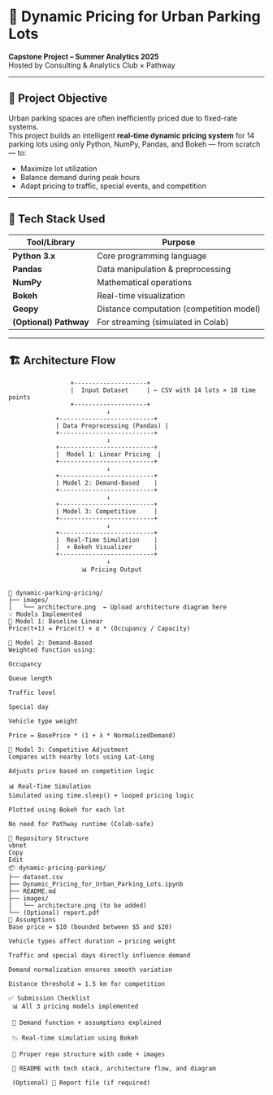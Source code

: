 # 🚗 Dynamic Pricing for Urban Parking Lots

**Capstone Project – Summer Analytics 2025**  
Hosted by Consulting & Analytics Club × Pathway

---

## 📌 Project Objective

Urban parking spaces are often inefficiently priced due to fixed-rate systems.  
This project builds an intelligent **real-time dynamic pricing system** for 14 parking lots using only Python, NumPy, Pandas, and Bokeh — from scratch — to:

- Maximize lot utilization
- Balance demand during peak hours
- Adapt pricing to traffic, special events, and competition

---

## 🧰 Tech Stack Used

| Tool/Library     | Purpose                          |
|------------------|----------------------------------|
| **Python 3.x**   | Core programming language        |
| **Pandas**       | Data manipulation & preprocessing|
| **NumPy**        | Mathematical operations          |
| **Bokeh**        | Real-time visualization          |
| **Geopy**        | Distance computation (competition model) |
| **(Optional) Pathway** | For streaming (simulated in Colab) |

---

## 🏗️ Architecture Flow

```text
                 +--------------------+
                 |  Input Dataset     | ← CSV with 14 lots × 18 time points
                 +--------------------+
                           ↓
             +--------------------------+
             | Data Preprocessing (Pandas) |
             +--------------------------+
                           ↓
             +--------------------------+
             |  Model 1: Linear Pricing  |
             +--------------------------+
                           ↓
             +--------------------------+
             | Model 2: Demand-Based    |
             +--------------------------+
                           ↓
             +--------------------------+
             | Model 3: Competitive     |
             +--------------------------+
                           ↓
             +--------------------------+
             |  Real-Time Simulation    |
             |  + Bokeh Visualizer      |
             +--------------------------+
                           ↓
                    📊 Pricing Output


📁 dynamic-parking-pricing/
├── images/
│   └── architecture.png  ← Upload architecture diagram here
💡 Models Implemented
🔹 Model 1: Baseline Linear
Price(t+1) = Price(t) + α * (Occupancy / Capacity)

🔹 Model 2: Demand-Based
Weighted function using:

Occupancy

Queue length

Traffic level

Special day

Vehicle type weight

Price = BasePrice * (1 + λ * NormalizedDemand)

🔹 Model 3: Competitive Adjustment
Compares with nearby lots using Lat-Long

Adjusts price based on competition logic

📊 Real-Time Simulation
Simulated using time.sleep() + looped pricing logic

Plotted using Bokeh for each lot

No need for Pathway runtime (Colab-safe)

📁 Repository Structure
vbnet
Copy
Edit
📦 dynamic-pricing-parking/
├── dataset.csv
├── Dynamic_Pricing_for_Urban_Parking_Lots.ipynb
├── README.md
├── images/
│   └── architecture.png (to be added)
└── (Optional) report.pdf
📝 Assumptions
Base price = $10 (bounded between $5 and $20)

Vehicle types affect duration → pricing weight

Traffic and special days directly influence demand

Demand normalization ensures smooth variation

Distance threshold = 1.5 km for competition

✅ Submission Checklist
 📊 All 3 pricing models implemented

 🧠 Demand function + assumptions explained

 📉 Real-time simulation using Bokeh

 📁 Proper repo structure with code + images

 📄 README with tech stack, architecture flow, and diagram

 (Optional) 📃 Report file (if required)




